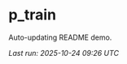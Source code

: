 # p_train

Auto-updating README demo.

<!--START_SECTION:status-->
_Last run: 2025-10-24 09:26 UTC_
<!--END_SECTION:status-->











































































































































































































































































































































































































































































































































































































































































































































































































































































































































































































































































































































































































































































































































































































































